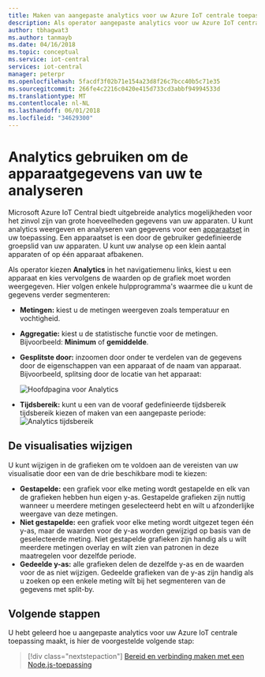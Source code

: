 ```yaml
---
title: Maken van aangepaste analytics voor uw Azure IoT centrale toepassing | Microsoft Docs
description: Als operator aangepaste analytics voor uw Azure IoT centrale toepassing maken.
author: tbhagwat3
ms.author: tanmayb
ms.date: 04/16/2018
ms.topic: conceptual
ms.service: iot-central
services: iot-central
manager: peterpr
ms.openlocfilehash: 5facdf3f02b71e154a23d8f26c7bcc40b5c71e35
ms.sourcegitcommit: 266fe4c2216c0420e415d733cd3abbf94994533d
ms.translationtype: MT
ms.contentlocale: nl-NL
ms.lasthandoff: 06/01/2018
ms.locfileid: "34629300"
---
```

# <a name="how-to-use-analytics-to-analyze-your-device-data"></a>Analytics gebruiken om de apparaatgegevens van uw te analyseren

Microsoft Azure IoT Central biedt uitgebreide analytics mogelijkheden voor het zinvol zijn van grote hoeveelheden gegevens van uw apparaten. U kunt analytics weergeven en analyseren van gegevens voor een [apparaatset](howto-use-device-sets.md) in uw toepassing. Een apparaatset is een door de gebruiker gedefinieerde groepslid van uw apparaten. U kunt uw analyse op een klein aantal apparaten of op één apparaat afbakenen.

Als operator kiezen **Analytics** in het navigatiemenu links, kiest u een apparaat en kies vervolgens de waarden op de grafiek moet worden weergegeven. Hier volgen enkele hulpprogramma's waarmee die u kunt de gegevens verder segmenteren:

* **Metingen:** kiest u de metingen weergeven zoals temperatuur en vochtigheid.
* **Aggregatie:** kiest u de statistische functie voor de metingen. Bijvoorbeeld: **Minimum** of **gemiddelde**.
* **Gesplitste door:** inzoomen door onder te verdelen van de gegevens door de eigenschappen van een apparaat of de naam van apparaat. Bijvoorbeeld, splitsing door de locatie van het apparaat:

     ![Hoofdpagina voor Analytics](media\howto-create-analytics\analytics-main.png)

* **Tijdsbereik:** kunt u een van de vooraf gedefinieerde tijdsbereik tijdsbereik kiezen of maken van een aangepaste periode: ![Analytics tijdsbereik](media\howto-create-analytics\analytics-time-range.png)

## <a name="change-the-visualizations"></a>De visualisaties wijzigen

U kunt wijzigen in de grafieken om te voldoen aan de vereisten van uw visualisatie door een van de drie beschikbare modi te kiezen:

* **Gestapelde:** een grafiek voor elke meting wordt gestapelde en elk van de grafieken hebben hun eigen y-as. Gestapelde grafieken zijn nuttig wanneer u meerdere metingen geselecteerd hebt en wilt u afzonderlijke weergave van deze metingen.
* **Niet gestapelde:** een grafiek voor elke meting wordt uitgezet tegen één y-as, maar de waarden voor de y-as worden gewijzigd op basis van de geselecteerde meting. Niet gestapelde grafieken zijn handig als u wilt meerdere metingen overlay en wilt zien van patronen in deze maatregelen voor dezelfde periode.
* **Gedeelde y-as:** alle grafieken delen de dezelfde y-as en de waarden voor de as niet wijzigen. Gedeelde grafieken van de y-as zijn handig als u zoeken op een enkele meting wilt bij het segmenteren van de gegevens met split-by.

## <a name="next-steps"></a>Volgende stappen

U hebt geleerd hoe u aangepaste analytics voor uw Azure IoT centrale toepassing maakt, is hier de voorgestelde volgende stap:

> [!div class="nextstepaction"]
> [Bereid en verbinding maken met een Node.js-toepassing](howto-connect-nodejs.md)